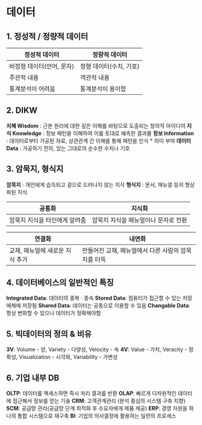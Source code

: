 # 데이터

## 1. 정성적 / 정량적 데이터

|정성적 데이터|정량적 데이터|
|--|--|
|비정형 데이터(언어, 문자)|정형 데이터(수치, 기호)|
|주관적 내용|객관적 내용|
|통계분석이 어려움|통계분석이 용이함|

## 2. DIKW

**지혜 Wisdom** : 근본 원리에 대한 깊은 이해를 바탕으로 도출되는 창의적 아이디어
**지식 Knowledge** : 정보 패턴을 이해하여 이를 토대로 예측한 결과물
**정보 Information** : 데이터로부터 가공된 자료, 상관관계 간 이해를 통해 패턴을 인식 * 의미 부여
**데이터 Data** : 가공하기 전의, 있는 그대로의 순수한 수치나 기호

## 3. 암묵지, 형식지

**암묵지** : 개인에게 습득되고 겉으로 드러나지 않는 지식
**형식지** : 문서, 매뉴얼 등의 형상화된 지식

|공통화|지식화|
|--|--|
|암묵지 지식을 타인에게 알려줌|암묵지 지식을 매뉴얼이나 문자로 전환|

|연결화|내면화|
|--|--|
|교재, 매뉴얼에 새로운 지식 추가|만들어진 교재, 메뉴얼에서 다른 사람의 암묵지를 터득|

## 4. 데이터베이스의 일반적인 특징

**Integrated Data**: 데이터의 중복 · 종속
**Stored Data**: 컴퓨터가 접근할 수 있는 저장매체에 저장됨
**Shared Data**: 데이터는 공동으로 이용할 수 있음
**Changable Data**: 항상 변화할 수 있으나 데이터가 정확해야함

## 5. 빅데이터의 정의 & 비유

**3V**: Volume - 양, Variety - 다양성, Velocity - 속
**4V**: Value - 가치, Veracity - 정확성, Visualization - 시각화, Variability - 가변성

## 6. 기업 내부 DB

**OLTP**: 데이터를 액세스하면 즉시 처리 결과를 반환
**OLAP**: 빠르게 다차원적인 데이터에 접근해서 정보를 얻는 기술
**CRM**: 고객관계관리 (분석 중심의 시스템 구축 지향)
**SCM**: 공급망 관리(공급망 단계 최적화 후 수요자에게 제품 제공)
**ERP**: 경영 자원을 하나의 통합 시스템으로 재구축
**BI**: 기업의 의사결정에 활용하는 일련의 프로세스
